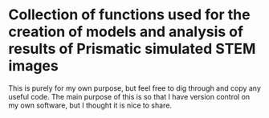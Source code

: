 # Collection of functions used for the creation of models and analysis of results of Prismatic simulated STEM images

This is purely for my own purpose, but feel free to dig through and copy any useful code. The main purpose of this is so that I have version control on my own software, but I thought it is nice to share.
